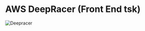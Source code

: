 # AWS DeepRacer (Front End tsk)


![Deepracer](https://user-images.githubusercontent.com/54362460/183915626-0df1cb32-8187-4476-a882-ef2dcbec8e01.png)
